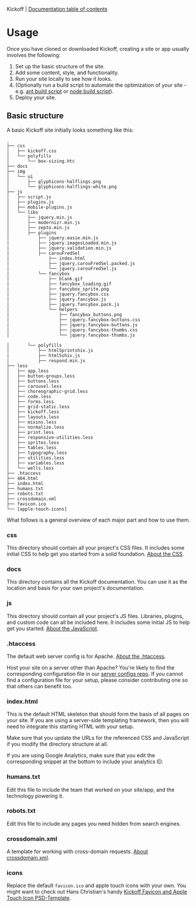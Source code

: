 Kickoff | [Documentation table of contents](README.md)

# Usage

Once you have cloned or downloaded Kickoff, creating a site or app
usually involves the following:

1. Set up the basic structure of the site.
2. Add some content, style, and functionality.
3. Run your site locally to see how it looks.
4. (Optionally run a build script to automate the optimization of your site -
   e.g. [ant build script](https://github.com/h5bp/ant-build-script) or [node
   build script](https://github.com/h5bp/node-build-script)).
5. Deploy your site.


## Basic structure

A basic Kickoff site initially looks something like this:

```
.
├── css
│   ├── kickoff.css
│   └── polyfills
│       └── box-sizing.htc
├── docs
├── img
│   └── ui
│       ├── glyphicons-halflings.png
│       └── glyphicons-halflings-white.png
├── js
│   ├── script.js
│   ├── plugins.js
│   ├── mobile-plugins.js
│   └── libs
│       ├── jquery.min.js
│       ├── modernizr.min.js
│       ├── zepto.min.js
│       ├── plugins
|           ├── jquery.easie.min.js
|           ├── jquery.imagesLoaded.min.js
|           ├── jquery.validation.min.js
|           ├── carouFredSel
|               ├── index.html
|               ├── jquery.carouFredSel.packed.js
|               └── jquery.carouFredSel.js
|           └── fancybox
|               ├── blank.gif
|               ├── fancybox_loading.gif
|               ├── fancybox_sprite.png
|               ├── jquery.fancybox.css
|               ├── jquery.fancybox.js
|               ├── jquery.fancybox.pack.js
|               └── helpers
|                   ├── fancybox_buttons.png
|                   ├── jquery.fancybox-buttons.css
|                   ├── jquery.fancybox-buttons.js
|                   ├── jquery.fancybox-thumbs.css
|                   └── jquery.fancybox-thumbs.js

│       └── polyfills
|           ├── html5printshiv.js
|           ├── html5shiv.js
|           ├── respond.min.js
├── less
│   ├── app.less
│   ├── button-groups.less
│   ├── buttons.less
│   ├── carousel.less
│   ├── choreographic-grid.less
│   ├── code.less
│   ├── forms.less
│   ├── grid-static.less
│   ├── kickoff.less
│   ├── layouts.less
│   ├── mixins.less
│   ├── normalize.less
│   ├── print.less
│   ├── responsive-utilities.less
│   ├── sprites.less
│   ├── tables.less
│   ├── typography.less
│   ├── utilities.less
│   ├── variables.less
│   └── wells.less
├── .htaccess
├── 404.html
├── index.html
├── humans.txt
├── robots.txt
├── crossdomain.xml
├── favicon.ico
└── [apple-touch-icons]
```

What follows is a general overview of each major part and how to use them.

### css

This directory should contain all your project's CSS files. It includes some
initial CSS to help get you started from a solid foundation. [About the
CSS](css.md).

### docs

This directory contains all the Kickoff documentation. You can use it
as the location and basis for your own project's documentation.

### js

This directory should contain all your project's JS files. Libraries, plugins,
and custom code can all be included here. It includes some initial JS to help
get you started. [About the JavaScript](js.md).

### .htaccess

The default web server config is for Apache. [About the .htaccess](htaccess.md).

Host your site on a server other than Apache? You're likely to find the
corresponding configuration file in our [server configs
repo](https://github.com/h5bp/server-configs). If you cannot find a
configuration file for your setup, please consider contributing one so that
others can benefit too.

### index.html

This is the default HTML skeleton that should form the basis of all pages on
your site. If you are using a server-side templating framework, then you will
need to integrate this starting HTML with your setup.

Make sure that you update the URLs for the referenced CSS and JavaScript if you
modify the directory structure at all.

If you are using Google Analytics, make sure that you edit the corresponding
snippet at the bottom to include your analytics ID.

### humans.txt

Edit this file to include the team that worked on your site/app, and the
technology powering it.

### robots.txt

Edit this file to include any pages you need hidden from search engines.

### crossdomain.xml

A template for working with cross-domain requests. [About
crossdomain.xml](crossdomain.md).

### icons

Replace the default `favicon.ico` and apple touch icons with your own. You
might want to check out Hans Christian's handy [Kickoff Favicon and
Apple Touch Icon
PSD-Template](http://drublic.de/blog/html5-boilerplate-favicons-psd-template/).
